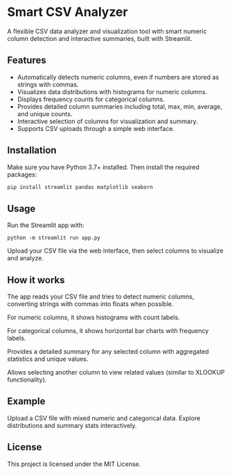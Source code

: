 # Smart CSV Analyzer

A flexible CSV data analyzer and visualization tool with smart numeric column detection and interactive summaries, built with Streamlit.

## Features

- Automatically detects numeric columns, even if numbers are stored as strings with commas.
- Visualizes data distributions with histograms for numeric columns.
- Displays frequency counts for categorical columns.
- Provides detailed column summaries including total, max, min, average, and unique counts.
- Interactive selection of columns for visualization and summary.
- Supports CSV uploads through a simple web interface.

## Installation

Make sure you have Python 3.7+ installed. Then install the required packages:

```bash
pip install streamlit pandas matplotlib seaborn
````

## Usage
Run the Streamlit app with:
````
python -m streamlit run app.py
````
Upload your CSV file via the web interface, then select columns to visualize and analyze.

## How it works
The app reads your CSV file and tries to detect numeric columns, converting strings with commas into floats when possible.

For numeric columns, it shows histograms with count labels.

For categorical columns, it shows horizontal bar charts with frequency labels.

Provides a detailed summary for any selected column with aggregated statistics and unique values.

Allows selecting another column to view related values (similar to XLOOKUP functionality).

## Example
Upload a CSV file with mixed numeric and categorical data. Explore distributions and summary stats interactively.

## License
This project is licensed under the MIT License.


